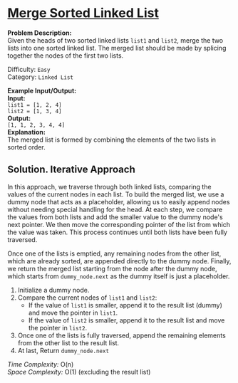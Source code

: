 # [Merge Sorted Linked List](https://leetcode.com/problems/merge-two-sorted-lists/description/)

**Problem Description:**  
Given the heads of two sorted linked lists `list1` and `list2`, merge the two lists into one sorted linked list. The merged list should be made by splicing together the nodes of the first two lists.

Difficulty: `Easy`  
Category: `Linked List`

**Example Input/Output:**  
**Input:**  
`list1 = [1, 2, 4]`  
`list2 = [1, 3, 4]`  
**Output:**  
`[1, 1, 2, 3, 4, 4]`  
**Explanation:**  
The merged list is formed by combining the elements of the two lists in sorted order.

## Solution. Iterative Approach

In this approach, we traverse through both linked lists, comparing the values of the current nodes in each list. To build the merged list, we use a dummy node that acts as a placeholder, allowing us to easily append nodes without needing special handling for the head. At each step, we compare the values from both lists and add the smaller value to the dummy node's next pointer. We then move the corresponding pointer of the list from which the value was taken. This process continues until both lists have been fully traversed.

Once one of the lists is emptied, any remaining nodes from the other list, which are already sorted, are appended directly to the dummy node. Finally, we return the merged list starting from the node after the dummy node, which starts from `dummy_node.next` as the dummy itself is just a placeholder.


1. Initialize a dummy node.
2. Compare the current nodes of `list1` and `list2`:
   - If the value of `list1` is smaller, append it to the result list (dummy) and move the pointer in `list1`.
   - If the value of `list2` is smaller, append it to the result list and move the pointer in `list2`.
3. Once one of the lists is fully traversed, append the remaining elements from the other list to the result list.
4. At last, Return `dummy_node.next`

*Time Complexity:* O(n)  
*Space Complexity:* O(1) (excluding the result list)
